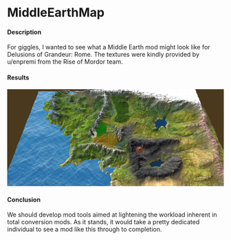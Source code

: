 # MiddleEarthMap
#### Description

For giggles, I wanted to see what a Middle Earth mod might look like for Delusions of Grandeur: Rome. The textures were kindly provided by u/enpremi from the Rise of Mordor team.

#### Results
![alt text](https://github.com/Christian-Smola/MiddleEarthMap/blob/main/Middle%20Earth%20Map/Assets/Resources/Screenshots/Screenshot%204.jpg)

#### Conclusion
We should develop mod tools aimed at lightening the workload inherent in total conversion mods. As it stands, it would take a pretty dedicated individual to see a mod like this through to completion.
